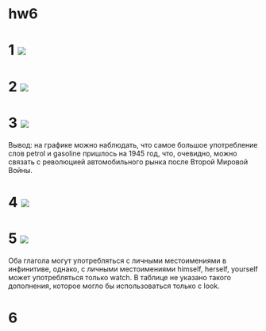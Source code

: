# hw6

# 1 ![]( https://pp.userapi.com/c845419/v845419236/23320/TreXvS7PqOQ.jpg)
# 2 ![]( https://pp.userapi.com/c830400/v830400236/cdab2/6uZ52SKxqdM.jpg)
# 3 ![]( https://sun1-2.userapi.com/c840425/v840425009/733dc/AqTAS34EWFY.jpg)
Вывод: на графике можно наблюдать, что самое большое употребление слов petrol и gasoline пришлось на 1945 год, что, очевидно, можно связать с революцией автомобильного рынка после Второй Мировой Войны.
# 4 ![]( https://pp.userapi.com/c846324/v846324009/1f677/oXKKPD2_Vqk.jpg)
# 5 ![]( https://pp.userapi.com/c824411/v824411009/10dbee/bgCiHSKkYGU.jpg)
Оба глагола могут употребляться с личными местоимениями в инфинитиве, однако, с личными местоимениями himself, herself, yourself может употребляться только watch. В таблице не указано такого дополнения, которое могло бы использоваться только с look.
# 6 
